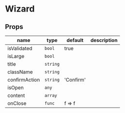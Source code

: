 # Wizard

## Props

|name|type|default|description|
|----|----|-------|-----------|
|isValidated|`bool`|true||
|isLarge|`bool`|||
|title|`string`|||
|className|`string`|||
|confirmAction|`string`|'Confirm'||
|isOpen|`any`|||
|content|`array`|||
|onClose|`func`|f => f||



